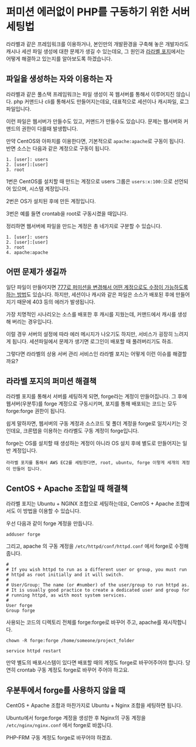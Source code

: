 # 퍼미션 에러없이 PHP를 구동하기 위한 서버 세팅법

라라벨과 같은 프레임워크를 이용하거나, 본인만의 개발환경을 구축해 놓은 개발자라도 캐시나 세션 파일 생성에 대한 문제가 생길 수 있는데요, 그 원인과 [라라벨 포지](https://forge.laravel.com/)에서는 어떻게 해결하고 있는지를 알아보도록 하겠습니다.

## 파일을 생성하는 자와 이용하는 자

라라벨과 같은 풀스택 프레임워크는 파일 생성이 꼭 웹서버를 통해서 이루어지진 않습니다. php 커맨드나 cli를 통해서도 만들어지는데요, 대표적으로 세션이나 캐시파일, 로그파일입니다.

이런 파일은 웹서버가 만들수도 있고, 커맨드가 만들수도 있습니다. 문제는 웹서버와 커맨드의 권한이 다를때 발생합니다.

만약 CentOS와 아파치를 이용한다면, 기본적으로 `apache:apache`로 구동이 됩니다. 반면 소스는 다음과 같은 계정으로 구동이 됩니다.

    1. [user]: users
    2. [user]:[user]
    3. root

1번은 CentOS를 설치할 때 만드는 계정으로 users 그룹은 `users:x:100:`으로 선언되어 있으며, 시스템 계정입니다.

2번은 OS가 설치된 후에 만든 계정입니다.

3번은 예를 들면 crontab을 root로 구동시켰을 때입니다.

정리하면 웹서버에 파일을 만드는 계정은 총 네가지로 구분할 수 있습니다.

    1. [user]: users
    2. [user]:[user]
    3. root
    4. apache:apache

## 어떤 문제가 생길까

일단 파일이 만들어지면 [777로 퍼미션을 변경해서 어떤 계정으로도 수정이 가능하도록 하는 방법](https://www.lesstif.com/php-and-laravel/laravel-log-file-permission-48103448.html)도 있습니다. 하지만, 세션이나 캐시와 같은 파일은 소스가 배포된 후에 만들어지기 때문에 403 등의 에러가 발생됩니다.

가장 치명적인 시나리오는 소스를 배포한 후 캐시를 지웠는데, 커맨드에서 캐시를 생성해 버리는 경우입니다.

이럴 경우 서버의 설정에 따라 에러 메시지가 나오기도 하지만, 서비스가 굉장히 느려지게 됩니다. 세션파일에서 문제가 생기면 로그인이 배포할 때 풀려버리기도 하죠.

그렇다면 라라벨의 상용 서버 관리 서비스인 라라벨 포지는 어떻게 이런 이슈를 해결할까요?

## 라라벨 포지의 퍼미션 해결책

라라벨 포지를 통해서 서버를 세팅하게 되면, forge라는 계정이 만들어집니다. 그 후에 웹서버(우분투)를 forge 계정으로 구동시키며, 포지를 통해 배포되는 코드는 모두 forge:forge 권한이 됩니다.

쉽게 말하자면, 웹서버의 구동 계정과 소스코드 및 폴더 계정을 forge로 일치시키는 것인데요, 크론탭을 이용하는 라라벨도 구동 계정이 forge입니다.

forge는 OS를 설치할 때 생성하는 계정이 아니라 OS 설치 후에 별도로 만들어지는 일반 계정입니다.

```
라라벨 포지를 통해서 AWS EC2를 세팅한다면, root, ubuntu, forge 이렇게 세개의 계정이 만들어 집니다.
```

## CentOS + Apache 조합일 때 해결책

라라벨 포지는 Ubuntu + NGINX 조합으로 세팅하는데요, CentOS + Apache 조합에서도 이 방법을 이용할 수 있습니다.

우선 다음과 같이 forge 계정을 만듭니다.

```console
adduser forge
```

그리고, apache 의 구동 계정을 `/etc/httpd/conf/httpd.conf` 에서 forge로 수정해 줍니다.

```console
#
# If you wish httpd to run as a different user or group, you must run
# httpd as root initially and it will switch.
#
# User/Group: The name (or #number) of the user/group to run httpd as.
# It is usually good practice to create a dedicated user and group for
# running httpd, as with most system services.
#
User forge
Group forge
```

사용되는 코드의 디렉토리 전체를 forge:forge로 바꾸어 주고, apache를 재시작합니다.

```console
chown -R forge:forge /home/someone/project_folder

service httpd restart
```

만약 별도의 배포시스템이 있다면 배포할 때의 계정도 forge로 바꾸어주어야 합니다. 당연히 crontab 구동 계정도 forge로 바꾸어 주어야 하고요.

## 우분투에서 forge를 사용하지 않을 때

CentOS + Apache 조합과 마찬가지로 Ubuntu + Nginx 조합을 세팅하면 됩니다.

Ubuntu에서 forge:forge 계정을 생성한 후 Nginx의 구동 계정을 `/etc/nginx/nginx.conf` 에서 forge로 바꿉니다.

PHP-FRM 구동 계정도 forge로 바꾸어야 하겠죠.
